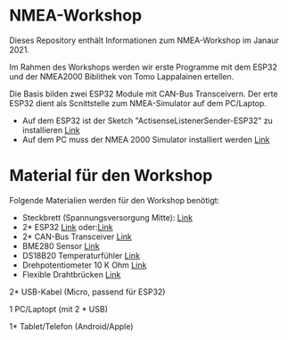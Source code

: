 # NMEA-Workshop

Dieses Repository enthält Informationen zum NMEA-Workshop im Janaur 2021.

Im Rahmen des Workshops werden wir erste Programme mit dem ESP32 und der NMEA2000 Biblithek von Tomo Lappalainen ertellen.

Die Basis bilden zwei ESP32 Module mit CAN-Bus Transceivern. Der erte ESP32 dient als Scnittstelle zum NMEA-Simulator auf dem PC/Laptop.

- Auf dem ESP32 ist der Sketch "ActisenseListenerSender-ESP32" zu installieren [Link](https://github.com/AK-Homberger/NMEA-Workshop/blob/main/ActisenseListenerSender-ESP32/ActisenseListenerSender-ESP32.ino)
- Auf dem PC muss der NMEA 2000 Simulator installiert werden [Link](http://www.kave.fi/Apps/index.html)




# Material für den Workshop

Folgende Materialien werden für den Workshop benötigt:

- Steckbrett (Spannungsversorgung Mitte): [Link](https://www.reichelt.de/experimentier-steckboard-1260-300-kontakte-steckboard-sb-3-p139508.html?&trstct=pol_5&nbc=1)
- 2* ESP32 [Link](https://www.reichelt.de/nodemcu-esp32-wifi-und-bluetooth-modul-debo-jt-esp32-p219897.html?&trstct=pos_0&nbc=1) oder:[Link](
https://www.amazon.de/AZDelivery-NodeMCU-Development-Nachfolgermodell-ESP8266/dp/B071P98VTG/ref=sxts_sxwds-bia-wc-drs3_0?__mk_de_DE=%C3%85M%C3%85%C5%BD%C3%95%C3%91&cv_ct_cx=ESP32&dchild=1&keywords=ESP32)
- 2* CAN-Bus Transceiver [Link](https://eckstein-shop.de/Waveshare-SN65HVD230-CAN-Board-33V-ESD-protection)
- BME280 Sensor [Link](https://www.reichelt.de/entwicklerboards-temperatur-feuchtigkeits-und-drucksensor--debo-bme280-p253982.html?&trstct=pos_1&nbc=1)
- DS18B20 Temperaturfühler [Link](https://www.reichelt.de/digital-thermometer-1-wire--0-5-c-to-92-ds-18b20-p58169.html?search=18b20)
- Drehpotentiometer 10 K Ohm [Link](https://www.reichelt.de/drehpotentiometer-10-kohm-logarithmisch-6-mm-pih-pc16ip06103b-p232589.html?&trstct=pol_9&nbc=1)
- Flexible Drahtbrücken [Link](https://www.reichelt.de/flexible-drahtbruecken-15-cm-mehrfarbig-65er-pack-rnd-255-00009-p253202.html?&nbc=1&trstct=lsbght_sldr::253206)

2* USB-Kabel (Micro, passend für ESP32)

1 PC/Laptopt (mit 2 * USB)

1* Tablet/Telefon (Android/Apple)

